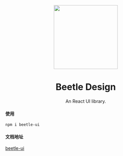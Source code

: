  <p align="center"> 
 <a href="https://baidu.com"> 
  <img width="200" src="https://freesvg.org/img/1368310520.png"> 
 </a> 
 </p> 
   <h1 align="center">Beetle Design</h1> 
   <div align="center"> 
    An React UI library. 
  </div>
        <h4>使用</h4>
        <code>npm i beetle-ui</code>
        <h4>文档地址</h4>
        <a href="https://censwin.github.io/beetle-ui/">beetle-ui</a>
